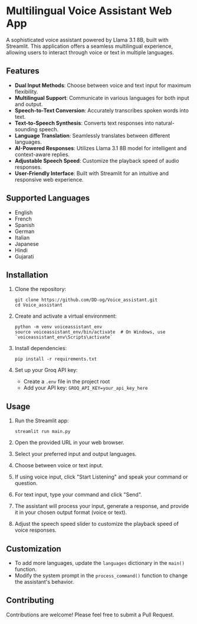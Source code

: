 # Multilingual Voice Assistant Web App

A sophisticated voice assistant powered by Llama 3.1 8B, built with Streamlit. This application offers a seamless multilingual experience, allowing users to interact through voice or text in multiple languages.

## Features

- **Dual Input Methods**: Choose between voice and text input for maximum flexibility.
- **Multilingual Support**: Communicate in various languages for both input and output.
- **Speech-to-Text Conversion**: Accurately transcribes spoken words into text.
- **Text-to-Speech Synthesis**: Converts text responses into natural-sounding speech.
- **Language Translation**: Seamlessly translates between different languages.
- **AI-Powered Responses**: Utilizes Llama 3.1 8B model for intelligent and context-aware replies.
- **Adjustable Speech Speed**: Customize the playback speed of audio responses.
- **User-Friendly Interface**: Built with Streamlit for an intuitive and responsive web experience.

## Supported Languages

- English
- French
- Spanish
- German
- Italian
- Japanese
- Hindi
- Gujarati

## Installation

1. Clone the repository:
   ```
   git clone https://github.com/DD-og/Voice_assistant.git
   cd Voice_assistant
   ```

2. Create and activate a virtual environment:
   ```
   python -m venv voiceassistant_env
   source voiceassistant_env/bin/activate  # On Windows, use `voiceassistant_env\Scripts\activate`
   ```

3. Install dependencies:
   ```
   pip install -r requirements.txt
   ```

4. Set up your Groq API key:
   - Create a `.env` file in the project root
   - Add your API key: `GROQ_API_KEY=your_api_key_here`

## Usage

1. Run the Streamlit app:
   ```
   streamlit run main.py
   ```

2. Open the provided URL in your web browser.

3. Select your preferred input and output languages.

4. Choose between voice or text input.

5. If using voice input, click "Start Listening" and speak your command or question.

6. For text input, type your command and click "Send".

7. The assistant will process your input, generate a response, and provide it in your chosen output format (voice or text).

8. Adjust the speech speed slider to customize the playback speed of voice responses.

## Customization

- To add more languages, update the `languages` dictionary in the `main()` function.
- Modify the system prompt in the `process_command()` function to change the assistant's behavior.

## Contributing

Contributions are welcome! Please feel free to submit a Pull Request.

